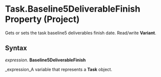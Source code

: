 
# Task.Baseline5DeliverableFinish Property (Project)

Gets or sets the task baseline5 deliverables finish date. Read/write  **Variant**.


## Syntax

 _expression_. **Baseline5DeliverableFinish**

 _expression_A variable that represents a  **Task** object.

